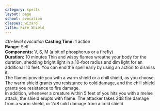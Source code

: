 ```yaml
---
category: spells
layout: page
school: evocation
classes: wizard
title: Fire Shield 
---
```

_4th-level evocation_ 
**Casting Time:** 1 action    
**Range:** Self    
**Components:** V, S, M (a bit of phosphorus or a firefly)    
**Duration:** 10 minutes 
Thin and wispy flames wreathe your body for the duration, shedding bright light in a 10-foot radius and dim light for an additional 10 feet. You can end the spell early by using an action to dismiss it.    
The flames provide you with a warm shield or a chill shield, as you choose. The warm shield grants you resistance to cold damage, and the chill shield grants you resistance to fire damage.    
In addition, whenever a creature within 5 feet of you hits you with a melee attack, the shield erupts with flame. The attacker takes 2d8 fire damage from a warm shield, or 2d8 cold damage from a cold shield. 